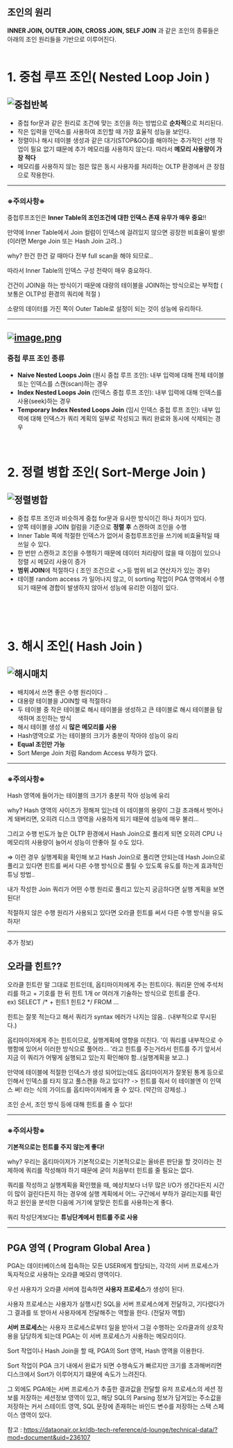 ## 조인의 원리

**INNER JOIN, OUTER JOIN, CROSS JOIN, SELF JOIN** 과 같은 조인의 종류들은 아래의 조인 원리들을 기반으로 이루어진다.
<br><br>

# 1. 중첩 루프 조인( Nested Loop Join )

![중첩반복](https://github.com/hajaeryul/mvc-20220927-jaeryul/assets/113097210/40acc682-a358-46bb-8ff4-14d1dca33710)
---
- 중첩 for문과 같은 원리로 조건에 맞는 조인을 하는 방법으로 **순차적**으로 처리된다.
- 작은 입력을 인덱스를 사용하여 조인할 때  가장 효율적 성능을 보인다.
- 정렬이나 해시 테이블 생성과 같은 대기(STOP&GO)를 해야하는 추가적인 선행 작업이 필요 없기 떄문에 추가 메모리를 사용하지 않는다. 따라서 **메모리 사용량이 가장 적다**
- 메모리를 사용하지 않는 점은 많은 동시 사용자를 처리하는 OLTP 환경에서 큰 장점으로 작용한다.
  
---

### ※주의사항※ <br>

중첩루프조인은 **Inner Table의 조인조건에 대한 인덱스 존재 유무가 매우 중요**!!

만약에 Inner Table에서 Join 컬럼이 인덱스에 걸려있지 않으면 굉장한 비효율이 발생! (이러면 Merge Join 또는 Hash Join 고려..)

why? 한건 한건 갈 때마다 전부 full scan을 해야 되므로..

따라서 Inner Table의 인덱스 구성 전략이 매우 중요하다.

건건이 JOIN을 하는 방식이기 때문에 대량의 테이블을 JOIN하는 방식으로는 부적합 ( 보통은 OLTP성 환경의 쿼리에 적절 )

소량의 데이터를 가진 쪽이 Outer Table로 설정이 되는 것이 성능에 유리하다.

---
[![image.png](https://i.postimg.cc/KvpT0kNN/image.png)](https://postimg.cc/Yhgj9STG)
---
### 중첩 루프 조인 종류

- **Naive Nested Loops Join** (원시 중첩 루프 조인): 내부 입력에 대해 전체 테이블 또는 인덱스를 스캔(scan)하는 경우
- **Index Nested Loops Join** (인덱스 중첩 루프 조인): 내부 입력에 대해 인덱스를 사용(seek)하는 경우
- **Temporary Index Nested Loops Join** (임시 인덱스 중첩 루프 조인): 내부 입력에 대해 인덱스가 쿼리 계획의 일부로 작성되고 쿼리 완료와 동시에 삭제되는 경우
<br><br><br>

# 2. 정렬 병합 조인( Sort-Merge Join )

![정렬병합](https://github.com/hajaeryul/mvc-20220927-jaeryul/assets/113097210/b79f1fec-1124-4d35-86d5-c933fc562b1f)
---
- 중첩 루프 조인과 비슷하게 중첩 for문과 유사한 방식이긴 하나 차이가 있다.
- 양쪽 테이블을 JOIN 컬럼을 기준으로 **정렬 후** 스캔하여 조인을 수행
- Inner Table 쪽에 적절한 인덱스가 없어서 중첩루프조인을 쓰기에 비효율적일 때 쓰일 수 있다.
- 한 번만 스캔하고 조인을 수행하기 때문에 데이터 처리량이 많을 때 이점이 있으나 정렬 시 메모리 사용이 증가
- **범위 JOIN**에 적절하다 ( 조인 조건으로 <,>등 범위 비교 연산자가 있는 경우)
- 테이블 random access 가 일어나지 않고, 이 sorting 작업이 PGA 영역에서  수행되기 때문에 경합이 발생하지 않아서 성능에 유리한 이점이 있다.

<br><br><br>

# 3. 해시 조인( Hash Join )

![해시매치](https://github.com/hajaeryul/mvc-20220927-jaeryul/assets/113097210/9181e463-75c5-41b5-8d6c-9d6958d1974f)
---
- 배치에서 쓰면 좋은 수행 원리이다 ..
- 대용량 테이블을 JOIN할 때 적절하다
- 두 테이블 중 작은 테이블로 해시 테이블을 생성하고 큰 테이블로 해시 테이블을 탐색하며 조인하는 방식
- 해시 테이블 생성 시 **많은 메모리를 사용**
- Hash영역으로 가는 테이블의 크기가 충분이 작아야 성능이 유리
- **Equal 조인만 가능**
- Sort Merge Join 처럼 Random Access 부하가 없다.

---

### ※주의사항※ <br>

Hash 영역에 들어가는 테이블의 크기가 충분히 작아 성능에 유리

why? Hash 영역의 사이즈가 정해져 있는데 이 테이블의 용량이 그걸 초과해서 벗어나게 돼버리면, 오히려 디스크 영역을 사용하게 되기 때문에 성능에 매우 불리…

그리고 수행 빈도가 높은 OLTP 환경에서 Hash Join으로 풀리게 되면 오히려 CPU 나 메모리의 사용량이 늘어서 성능이 안좋아 질 수도 있다.

⇒ 이런 경우 실행계획을 확인해 보고 Hash Join으로 풀리면 안되는데 Hash Join으로 풀리고 있다면 힌트를 써서 다른 수행 방식으로 풀릴 수 있도록 유도를 하는게 효과적인 튜닝 방법.. 

내가 작성한 Join 쿼리가 어떤 수행 원리로 풀리고 있는지 궁금하다면 실행 계획을 보면 된다!

적절하지 않은 수행 원리가 사용되고 있다면 오라클 힌트를 써서 다른 수행 방식을 유도하자!

---

추가 정보)
## 오라클 힌트??
오라클 힌트란 말 그대로 힌트인데, 옵티마이저에게 주는 힌트이다.
쿼리문 안에 주석처리를 하고 + 기호를 한 뒤 힌트 1개 or 여러개 기술하는 방식으로 힌트를 준다.<br>
ex)  SELECT /* + 힌트1 힌트2 */ FROM  ...

힌트는 잘못 적는다고 해서 쿼리가 syntax 에러가 나지는 않음.. (내부적으로 무시된다.)

옵티마이저에게 주는 힌트이므로, 실행계획에 영향을 미친다.
'이 쿼리를 내부적으로 수행함에 있어서 이러한 방식으로 풀어라... '라고 힌트를 주는거라서
힌트를 주기 앞서서 지금 이 쿼리가 어떻게 실행되고 있는지 확인해야 함..(실행계획을 보고..)

만약에 테이블에 적절한 인덱스가 생성 되어있는데도 옵티마이저가 잘못된 통계 등으로 인해서 인덱스를 타지 않고 풀스캔을 하고 있다?? 
-> 힌트를 줘서 이 테이블엔 이 인덱스 써! 라는 식의 가이드를 옵티마이저에게 줄 수 있다. (약간의 강제성..)

조인 순서, 조인 방식 등에 대해 힌트를 줄 수 있다!


---
### ※주의사항※ <br>

**기본적으로는 힌트를 주지 않는게 좋다!**

why? 우리는 옵티마이저가 기본적으로는 기본적으로는 올바른 판단을 할 것이라는 전제하에 쿼리를 작성해야 하기 때문에 굳이 처음부터 힌트를 줄 필요는 없다.

쿼리를 작성하고 실행계획을 확인했을 때, 예상치보다 너무 많은 I/O가 생긴다든지 시간이 많이 걸린다든지 하는 경우에 실행 계획에서 어느 구간에서 부하가 걸리는지를 확인하고 원인을 분석한 다음에 거기에 알맞은 힌트를 사용하는게 좋다. 

쿼리 작성단계보다는 **튜닝단계에서 힌트를 주로 사용**

--- 

## PGA 영역 ( Program Global Area )
PGA는 데이터베이스에 접속하는 모든 USER에게 할당되는, 각각의 서버 프로세스가 독자적으로 사용하는 오라클 메모리 영역이다.

우선 사용자가 오라클 서버에 접속하면 **사용자 프로세스**가 생성이 된다.

사용자 프로세스는 사용자가 실행시킨 SQL을 서버 프로세스에게 전달하고, 기다렸다가 그 결과를 또 받아서 사용자에게 전달해주는 역할을 한다. (전달자 역할)

**서버 프로세스**는 사용자 프로세스로부터 일을 받아서 그걸 수행하는 오라클과의 상호작용을 담당하게 되는데 PGA는 이 서버 프로세스가 사용하는 메모리이다.

Sort 작업이나 Hash Join을 할 때, PGA의 Sort 영역, Hash 영역을 이용한다.

Sort 작업이 PGA 크기 내에서 완료가 되면 수행속도가 빠르지만 크기를 초과해버리면 디스크에서 Sort가 이루어지기 떄문에 속도가 느려진다.

그 외에도 PGA에는 서버 프로세스가 추출한 결과값을 전달할 유저 프로세스의 세션 정보를 저장하는 세션정보 영역이 있고, 해당 SQL의 Parsing 정보가 담겨있는 주소값을 저장하는 커서 스테이트 영역, SQL 문장에 존재하는 바인드 변수를 저장하는 스택 스페이스 영역이 있다.

참고 : https://dataonair.or.kr/db-tech-reference/d-lounge/technical-data/?mod=document&uid=236107 
